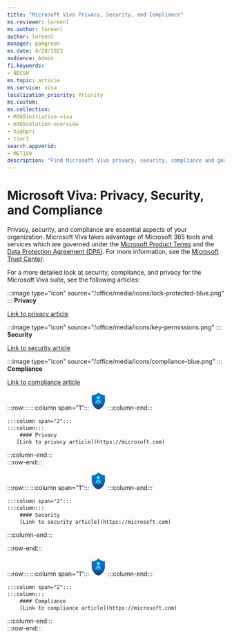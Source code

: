 ```yaml
---
title: "Microsoft Viva Privacy, Security, and Compliance"
ms.reviewer: loreenl
ms.author: loreenl
author: loreenl
manager: pamgreen
ms.date: 4/20/2023
audience: Admin
f1.keywords:
- NOCSH
ms.topic: article
ms.service: viva
localization_priority: Priority
ms.custom:
ms.collection:  
- M365initiative-viva
- m365solution-overview
- highpri
- tier1
search.appverid:
- MET150
description: "Find Microsoft Viva privacy, security, compliance and governance information."
---
```


# Microsoft Viva: Privacy, Security, and Compliance

Privacy, security, and compliance are essential aspects of your organization. Microsoft Viva takes advantage of Microsoft 365 tools and services which are governed under the [Microsoft Product Terms](https://www.microsoft.com/licensing/terms/welcome/welcomepage) and the [Data Protection Agreement (DPA)](https://www.microsoft.com/licensing/docs/view/Microsoft-Products-and-Services-Data-Protection-Addendum-DPA). For more information, see the [Microsoft Trust Center](https://www.microsoft.com/trustcenter).

For a more detailed look at security, compliance, and privacy for the Microsoft Viva suite, see the following articles:


:::image type="icon" source="/office/media/icons/lock-protected-blue.png" ::: **Privacy**

[Link to privacy article](https://microsoft.com)



:::image type="icon" source="/office/media/icons/key-permissions.png" ::: **Security**

[Link to security article](https://microsoft.com)

:::image type="icon" source="/office/media/icons/compliance-blue.png" ::: **Compliance**

 [Link to compliance article](https://microsoft.com)








:::row:::
   :::column span="1":::
        ![Privacy icon](media/viva-privacy.png)
    :::column-end:::

    :::column span="2":::
    :::column:::
        #### Privacy
       [Link to privacy article](https://microsoft.com)
  :::column-end:::  
 :::row-end:::

:::row:::
   :::column span="1":::
        ![Security icon](media/viva-privacy.png)
    :::column-end:::

    :::column span="2":::
    :::column:::
        #### Security
        [Link to security article](https://microsoft.com)
  :::column-end:::  
  
:::row-end:::

:::row:::
   :::column span="1":::
        ![Compliance icon](media/viva-privacy.png)
    :::column-end:::

    :::column span="2":::
    :::column:::
        #### Compliance
        [Link to compliance article](https://microsoft.com)
  :::column-end:::  
:::row-end:::